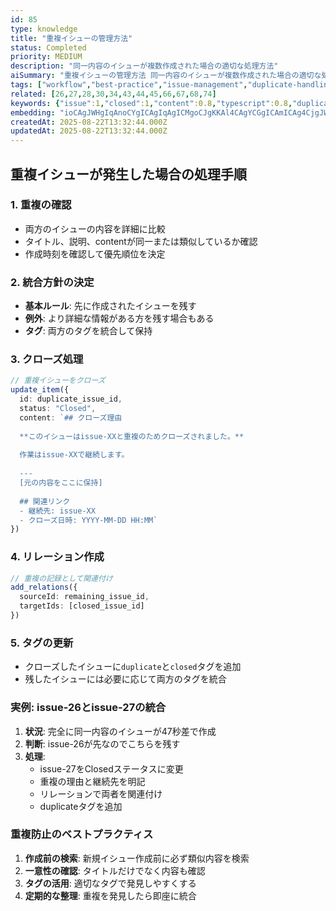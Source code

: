 ```yaml
---
id: 85
type: knowledge
title: "重複イシューの管理方法"
status: Completed
priority: MEDIUM
description: "同一内容のイシューが複数作成された場合の適切な処理方法"
aiSummary: "重複イシューの管理方法 同一内容のイシューが複数作成された場合の適切な処理方法 ## 重複イシューが発生した場合の処理手順\n\n### 1. 重複の確認\n- 両方のイシューの内容を詳細に比較\n- タイトル、説明、contentが同一または類似しているか確認\n- 作成時刻を確認して優先順位を決定\n\n### 2. 統合方針の決定\n- **基本ルール**: 先に作成されたイシューを残す\n- **例外**:"
tags: ["workflow","best-practice","issue-management","duplicate-handling"]
related: [26,27,28,30,34,43,44,45,66,67,68,74]
keywords: {"issue":1,"closed":1,"content":0.8,"typescript":0.8,"duplicate":0.8}
embedding: "ioCAgJWHgIqAnoCYgICAgIqAgICMgoCJgKKAl4CAgYCGgICAmICAg4CjgJWAgIaAgYCAgJqCgIeAn4CTgICKgISAgICRh4CCgJqAk4CAioCAgICAhIqAgICugJaAgIWAgICAgICIgIKAoICYgICAgIWAgICIioCHgJmAiICAgIA="
createdAt: 2025-08-22T13:32:44.000Z
updatedAt: 2025-08-22T13:32:44.000Z
---
```


## 重複イシューが発生した場合の処理手順

### 1. 重複の確認
- 両方のイシューの内容を詳細に比較
- タイトル、説明、contentが同一または類似しているか確認
- 作成時刻を確認して優先順位を決定

### 2. 統合方針の決定
- **基本ルール**: 先に作成されたイシューを残す
- **例外**: より詳細な情報がある方を残す場合もある
- **タグ**: 両方のタグを統合して保持

### 3. クローズ処理
```typescript
// 重複イシューをクローズ
update_item({
  id: duplicate_issue_id,
  status: "Closed",
  content: `## クローズ理由
  
  **このイシューはissue-XXと重複のためクローズされました。**
  
  作業はissue-XXで継続します。
  
  ---
  [元の内容をここに保持]
  
  ## 関連リンク
  - 継続先: issue-XX
  - クローズ日時: YYYY-MM-DD HH:MM`
})
```

### 4. リレーション作成
```typescript
// 重複の記録として関連付け
add_relations({
  sourceId: remaining_issue_id,
  targetIds: [closed_issue_id]
})
```

### 5. タグの更新
- クローズしたイシューに`duplicate`と`closed`タグを追加
- 残したイシューには必要に応じて両方のタグを統合

### 実例: issue-26とissue-27の統合

1. **状況**: 完全に同一内容のイシューが47秒差で作成
2. **判断**: issue-26が先なのでこちらを残す
3. **処理**:
   - issue-27をClosedステータスに変更
   - 重複の理由と継続先を明記
   - リレーションで両者を関連付け
   - duplicateタグを追加

### 重複防止のベストプラクティス

1. **作成前の検索**: 新規イシュー作成前に必ず類似内容を検索
2. **一意性の確認**: タイトルだけでなく内容も確認
3. **タグの活用**: 適切なタグで発見しやすくする
4. **定期的な整理**: 重複を発見したら即座に統合